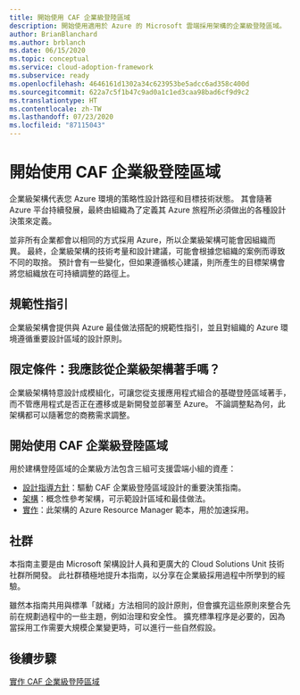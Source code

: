 ```yaml
---
title: 開始使用 CAF 企業級登陸區域
description: 開始使用適用於 Azure 的 Microsoft 雲端採用架構的企業級登陸區域。
author: BrianBlanchard
ms.author: brblanch
ms.date: 06/15/2020
ms.topic: conceptual
ms.service: cloud-adoption-framework
ms.subservice: ready
ms.openlocfilehash: 4646161d1302a34c623953be5adcc6ad358c400d
ms.sourcegitcommit: 622a7c5f1b47c9ad0a1c1ed3caa98bad6cf9d9c2
ms.translationtype: HT
ms.contentlocale: zh-TW
ms.lasthandoff: 07/23/2020
ms.locfileid: "87115043"
---
```

# <a name="start-with-caf-enterprise-scale-landing-zones"></a>開始使用 CAF 企業級登陸區域

企業級架構代表您 Azure 環境的策略性設計路徑和目標技術狀態。 其會隨著 Azure 平台持續發展，最終由組織為了定義其 Azure 旅程所必須做出的各種設計決策來定義。

並非所有企業都會以相同的方式採用 Azure，所以企業級架構可能會因組織而異。 最終，企業級架構的技術考量和設計建議，可能會根據您組織的案例而導致不同的取捨。 預計會有一些變化，但如果遵循核心建議，則所產生的目標架構會將您組織放在可持續調整的路徑上。

## <a name="prescriptive-guidance"></a>規範性指引

企業級架構會提供與 Azure 最佳做法搭配的規範性指引，並且對組織的 Azure 環境遵循重要設計區域的設計原則。

## <a name="qualifiers-should-i-start-with-enterprise-scale"></a>限定條件：我應該從企業級架構著手嗎？

企業級架構特意設計成模組化，可讓您從支援應用程式組合的基礎登陸區域著手，而不管應用程式是否正在遷移或是新開發並部署至 Azure。 不論調整點為何，此架構都可以隨著您的商務需求調整。

## <a name="start-with-a-caf-enterprise-scale-landing-zone"></a>開始使用 CAF 企業級登陸區域

用於建構登陸區域的企業級方法包含三組可支援雲端小組的資產：

- [設計指導方針](./design-guidelines.md)：驅動 CAF 企業級登陸區域設計的重要決策指南。
- [架構](./architecture.md)：概念性參考架構，可示範設計區域和最佳做法。
- [實作](./implementation.md)：此架構的 Azure Resource Manager 範本，用於加速採用。

<!-- TODO: Reinstate once template.md is ready.
- [Template](./template.md): A documentation template to quickly capture decisions and any deviation from the suggested architecture or implementation.
-->

## <a name="community"></a>社群

<!-- docsTest:ignore "Cloud Solutions Unit" -->

本指南主要是由 Microsoft 架構設計人員和更廣大的 Cloud Solutions Unit 技術社群所開發。 此社群積極地提升本指南，以分享在企業級採用過程中所學到的經驗。

雖然本指南共用與標準「就緒」方法相同的設計原則，但會擴充這些原則來整合先前在規劃過程中的一些主題，例如治理和安全性。 擴充標準程序是必要的，因為當採用工作需要大規模企業變更時，可以進行一些自然假設。

## <a name="next-steps"></a>後續步驟

[實作 CAF 企業級登陸區域](./implementation.md)
